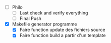 - [ ] Philo
    - [ ] Last check and verify everything
    - [ ] Final Push
- [X] Makefile generator programme
    - [X] Faire function update des fichiers source
    - [X] Faire function build a partir d'un template
